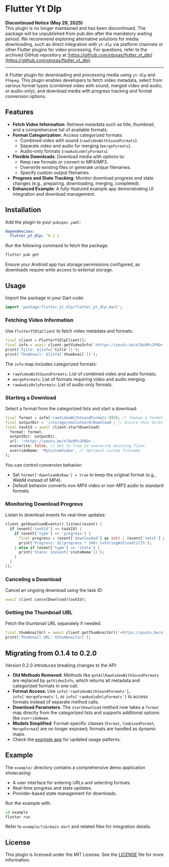 # Flutter Yt Dlp

**Discontinued Notice (May 29, 2025)**  
This plugin is no longer maintained and has been discontinued. The package will be unpublished from pub.dev after the mandatory waiting period. We recommend exploring alternative solutions for media downloading, such as direct integration with `yt-dlp` via platform channels or other Flutter plugins for video processing. For questions, refer to the archived GitHub repository at [https://github.com/utoxas/flutter_yt_dlp](https://github.com/utoxas/flutter_yt_dlp).

---

A Flutter plugin for downloading and processing media using `yt-dlp` and `FFmpeg`. This plugin enables developers to fetch video metadata, select from various format types (combined video with sound, merged video and audio, or audio-only), and download media with progress tracking and format conversion options.

## Features

- **Fetch Video Information**: Retrieve metadata such as title, thumbnail, and a comprehensive list of available formats.
- **Format Categorization**: Access categorized formats:
  - Combined video with sound (`rawVideoWithSoundFormats`).
  - Separate video and audio for merging (`mergeFormats`).
  - Audio-only formats (`rawAudioOnlyFormats`).
- **Flexible Downloads**: Download media with options to:
  - Keep raw formats or convert to MP4/MP3.
  - Overwrite existing files or generate unique filenames.
  - Specify custom output filenames.
- **Progress and State Tracking**: Monitor download progress and state changes (e.g., preparing, downloading, merging, completed).
- **Enhanced Example**: A fully-featured example app demonstrating UI integration and download management.

## Installation

Add the plugin to your `pubspec.yaml`:

```yaml
dependencies:
  flutter_yt_dlp: ^0.2.1
```

Run the following command to fetch the package:

```bash
flutter pub get
```

Ensure your Android app has storage permissions configured, as downloads require write access to external storage.

## Usage

Import the package in your Dart code:

```dart
import 'package:flutter_yt_dlp/flutter_yt_dlp.dart';
```

### Fetching Video Information

Use `FlutterYtDlpClient` to fetch video metadata and formats:

```dart
final client = FlutterYtDlpClient();
final info = await client.getVideoInfo('<https://youtu.be/nl8o9PsJPAQ>');
print('Title: ${info['title']}');
print('Thumbnail: ${info['thumbnail']}');
```

The `info` map includes categorized formats:

- `rawVideoWithSoundFormats`: List of combined video and audio formats.
- `mergeFormats`: List of formats requiring video and audio merging.
- `rawAudioOnlyFormats`: List of audio-only formats.

### Starting a Download

Select a format from the categorized lists and start a download:

```dart
final format = info['rawVideoWithSoundFormats'][0]; // Choose a format
final outputDir = '/storage/emulated/0/Download'; // Ensure this directory exists
final taskId = await client.startDownload(
  format: format,
  outputDir: outputDir,
  url: '<https://youtu.be/nl8o9PsJPAQ>',
  overwrite: false, // Set to true to overwrite existing files
  overrideName: 'MyCustomVideo', // Optional custom filename
);
```

You can control conversion behavior:

- Set `format['downloadAsRaw'] = true` to keep the original format (e.g., WebM instead of MP4).
- Default behavior converts non-MP4 video or non-MP3 audio to standard formats.

### Monitoring Download Progress

Listen to download events for real-time updates:

```dart
client.getDownloadEvents().listen((event) {
  if (event['taskId'] == taskId) {
    if (event['type'] == 'progress') {
      final progress = (event['downloaded'] as int) / (event['total'] as int);
      print('Progress: ${(progress * 100).toStringAsFixed(2)}%');
    } else if (event['type'] == 'state') {
      print('State: ${event['stateName']}');
    }
  }
});
```

### Canceling a Download

Cancel an ongoing download using the task ID:

```dart
await client.cancelDownload(taskId);
```

### Getting the Thumbnail URL

Fetch the thumbnail URL separately if needed:

```dart
final thumbnailUrl = await client.getThumbnailUrl('<https://youtu.be/nl8o9PsJPAQ>');
print('Thumbnail URL: $thumbnailUrl');
```

## Migrating from 0.1.4 to 0.2.0

Version 0.2.0 introduces breaking changes to the API:

- **Old Methods Removed**: Methods like `getAllRawVideoWithSoundFormats` are replaced by `getVideoInfo`, which returns all metadata and categorized formats in one call.
- **Format Access**: Use `info['rawVideoWithSoundFormats']`, `info['mergeFormats']`, or `info['rawAudioOnlyFormats']` to access formats instead of separate method calls.
- **Download Parameters**: The `startDownload` method now takes a `format` map directly from the categorized lists and supports additional options like `overrideName`.
- **Models Simplified**: Format-specific classes (`Format`, `CombinedFormat`, `MergeFormat`) are no longer exposed; formats are handled as dynamic maps.
- Check the [example app](#example) for updated usage patterns.

## Example

The `example/` directory contains a comprehensive demo application showcasing:

- A user interface for entering URLs and selecting formats.
- Real-time progress and state updates.
- Provider-based state management for downloads.

Run the example with:

```bash
cd example
flutter run
```

Refer to `example/lib/main.dart` and related files for integration details.

## License

This plugin is licensed under the MIT License. See the [LICENSE](LICENSE) file for more information.
